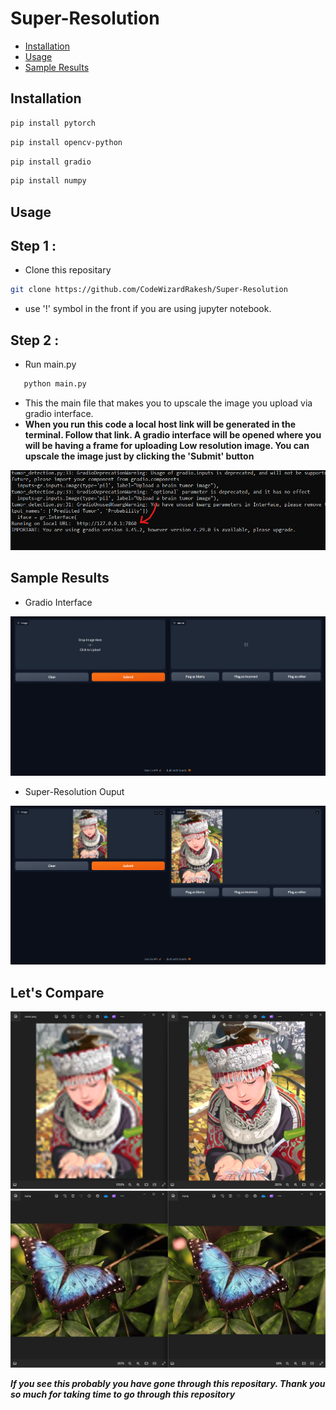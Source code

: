 # Super-Resolution
   - [Installation](https://github.com/CodeWizardRakesh/Super-Resolution#installation)
   - [Usage](https://github.com/CodeWizardRakesh/Super-Resolution/blob/main/README.md#usage)
   - [Sample Results](https://github.com/CodeWizardRakesh/Super-Resolution/blob/main/README.md#sample-results)
## Installation
   ``` bash
   pip install pytorch
   ```
   ``` bash
   pip install opencv-python
   ```
   ``` bash
   pip install gradio
   ```
   ``` bash
   pip install numpy
   ```
## Usage
## Step 1 :
 - Clone this repositary
 ```bash
git clone https://github.com/CodeWizardRakesh/Super-Resolution
 ```
 - use '!' symbol in the front if you are using jupyter notebook.
## Step 2 :
   - Run main.py
   ```bash
      python main.py
   ```
   - This the main file that makes you to upscale the image you upload via gradio interface.
   - **When you run this code a local host link will be generated in the terminal. Follow that link. A gradio interface will be opened where you will be having a frame for uploading Low resolution image. You can upscale the image just by clicking the 'Submit' button**

![run_cmd](https://github.com/CodeWizardRakesh/Super-Resolution/blob/main/images/run.png)
## Sample Results
- Gradio Interface

![gradio_interface](https://github.com/CodeWizardRakesh/Super-Resolution/blob/main/images/Gradio%20interface.png)

- Super-Resolution Ouput
  
![Super-Resolution Ouput_screenshot](https://github.com/CodeWizardRakesh/Super-Resolution/blob/main/images/high%20res%20output.png)

## Let's Compare

![lowvshigh](https://github.com/CodeWizardRakesh/Super-Resolution/blob/main/images/low%20vs%20high.png)
![lowvshigh2](https://github.com/CodeWizardRakesh/Super-Resolution/blob/main/images/lowvshigh2.png)



***If you see this probably you have gone through this repositary. Thank you so much for taking time to go through this repository***
